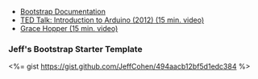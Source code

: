 - [Bootstrap Documentation](http://getbootstrap.com/)
- [TED Talk: Introduction to Arduino (2012) (15 min. video)](http://www.ted.com/talks/massimo_banzi_how_arduino_is_open_sourcing_imagination)
- [Grace Hopper (15 min. video)](http://fivethirtyeight.com/features/the-queen-of-code/)

### Jeff's Bootstrap Starter Template

<%= gist https://gist.github.com/JeffCohen/494aacb12bf5d1edc384 %>
